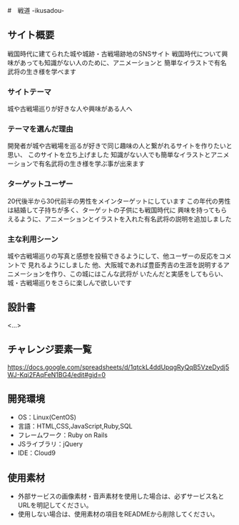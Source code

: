 #　戦道 -ikusadou-

## サイト概要 
戦国時代に建てられた城や城跡・古戦場跡地のSNSサイト
戦国時代について興味があっても知識がない人のために、アニメーションと
簡単なイラストで有名武将の生き様を学べます

### サイトテーマ
城や古戦場巡りが好きな人や興味がある人へ

### テーマを選んだ理由
開発者が城や古戦場を巡るが好きで同じ趣味の人と繋がれるサイトを作りたいと思い、
このサイトを立ち上げました
知識がない人でも簡単なイラストとアニメーションで有名武将の生き様を学ぶ事が出来ます

### ターゲットユーザー
20代後半から30代前半の男性をメインターゲットにしています
この年代の男性は結婚して子持ちが多く、ターゲットの子供にも戦国時代に
興味を持ってもらえるように、アニメーションとイラストを入れた有名武将の説明を追加しました

### 主な利用シーン
城や古戦場巡りの写真と感想を投稿できるようにして、他ユーザーの反応をコメントで
見れるようにしました
他、大阪城であれば豊臣秀吉の生涯を説明するアニメーションを作り、この城にはこんな武将が
いたんだと実感をしてもらい、城・古戦場巡りをさらに楽しんで欲しいです

## 設計書
<...>

## チャレンジ要素一覧
https://docs.google.com/spreadsheets/d/1qtckL4ddUpqgRyQqB5VzeDydj5WJ-Kqi2FAqFeN1BG4/edit#gid=0

## 開発環境
- OS：Linux(CentOS)
- 言語：HTML,CSS,JavaScript,Ruby,SQL
- フレームワーク：Ruby on Rails
- JSライブラリ：jQuery
- IDE：Cloud9

## 使用素材
- 外部サービスの画像素材・音声素材を使用した場合は、必ずサービス名とURLを明記してください。
- 使用しない場合は、使用素材の項目をREADMEから削除してください。